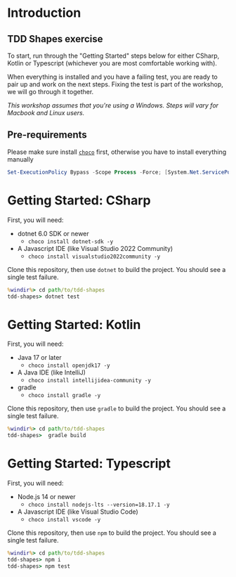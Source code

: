 # Introduction

## TDD Shapes exercise

To start, run through the "Getting Started" steps below for either CSharp, Kotlin or Typescript (whichever you are most comfortable working with).

When everything is installed and you have a failing test, you are ready to pair up and work on the next steps. Fixing the test is part of the workshop, we will go through it together.

_This workshop assumes that you're using a *Windows*. Steps will vary for Macbook and Linux users._

## Pre-requirements

Please make sure install [`choco`](https://chocolatey.org/install) first, otherwise you have to install everything manually
```powershell
Set-ExecutionPolicy Bypass -Scope Process -Force; [System.Net.ServicePointManager]::SecurityProtocol = [System.Net.ServicePointManager]::SecurityProtocol -bor 3072; iex ((New-Object System.Net.WebClient).DownloadString('https://community.chocolatey.org/install.ps1'))
```

# Getting Started: CSharp

First, you will need:

- dotnet 6.0 SDK or newer
  - `choco install dotnet-sdk -y`
- A Javascript IDE (like Visual Studio 2022 Community)
  - `choco install visualstudio2022community -y`

Clone this repository, then use `dotnet` to build the project. You should see a single test failure.
```cmd
%windir%> cd path/to/tdd-shapes
tdd-shapes> dotnet test
```

# Getting Started: Kotlin

First, you will need:

- Java 17 or later
  - `choco install openjdk17 -y`
- A Java IDE (like IntelliJ)
  - `choco install intellijidea-community -y`
- gradle
  - `choco install gradle -y`

Clone this repository, then use `gradle` to build the project. You should see a single test failure.
```cmd
%windir%> cd path/to/tdd-shapes
tdd-shapes>  gradle build
```

# Getting Started: Typescript

First, you will need:

- Node.js 14 or newer
  - `choco install nodejs-lts --version=18.17.1 -y`
- A Javascript IDE (like Visual Studio Code)
  - `choco install vscode -y`

Clone this repository, then use `npm` to build the project. You should see a single test failure.
```cmd
%windir%> cd path/to/tdd-shapes
tdd-shapes> npm i
tdd-shapes> npm test
```
